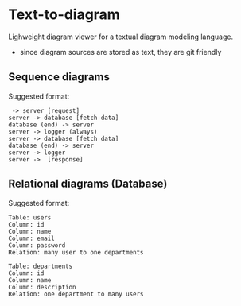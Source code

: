 # Text-to-diagram

Lighweight diagram viewer for a textual diagram modeling language.
- since diagram sources are stored as text, they are git friendly

## Sequence diagrams
Suggested format:
```
 -> server [request]
server -> database [fetch data]
database (end) -> server
server -> logger (always)
server -> database [fetch data]
database (end) -> server
server -> logger
server ->  [response]
```

## Relational diagrams (Database)
Suggested format:
```
Table: users
Column: id
Column: name
Column: email
Column: password
Relation: many user to one departments

Table: departments
Column: id
Column: name
Column: description
Relation: one department to many users
```

